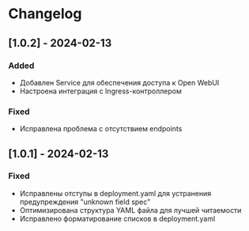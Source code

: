 # Changelog

## [1.0.2] - 2024-02-13

### Added
- Добавлен Service для обеспечения доступа к Open WebUI
- Настроена интеграция с Ingress-контроллером

### Fixed
- Исправлена проблема с отсутствием endpoints

## [1.0.1] - 2024-02-13

### Fixed
- Исправлены отступы в deployment.yaml для устранения предупреждения "unknown field spec"
- Оптимизирована структура YAML файла для лучшей читаемости
- Исправлено форматирование списков в deployment.yaml